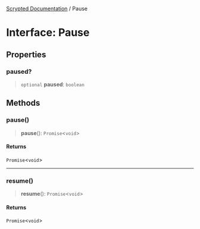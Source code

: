 [Scrypted Documentation](../globals.md) / Pause

# Interface: Pause

## Properties

### paused?

> `optional` **paused**: `boolean`

## Methods

### pause()

> **pause**(): `Promise`\<`void`\>

#### Returns

`Promise`\<`void`\>

***

### resume()

> **resume**(): `Promise`\<`void`\>

#### Returns

`Promise`\<`void`\>
